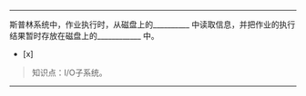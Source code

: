 ---
斯普林系统中，作业执行时，从磁盘上的__________ 中读取信息，并把作业的执行结果暂时存放在磁盘上的____________ 中。
- [x]  

> 知识点：I/O子系统。

---
